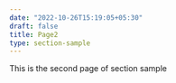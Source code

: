 ```yaml
---
date: "2022-10-26T15:19:05+05:30"
draft: false
title: Page2
type: section-sample
---
```


This is the second page of section sample